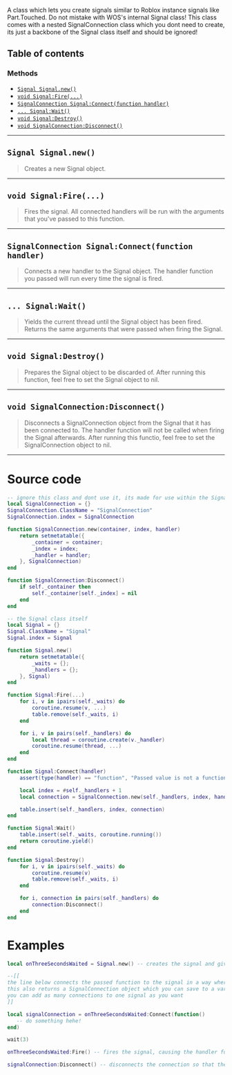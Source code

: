 A class which lets you create signals similar to Roblox instance signals like Part.Touched. Do not mistake with WOS's internal Signal class! This class comes with a nested SignalConnection class which you dont need to create, its just a backbone of the Signal class itself and should be ignored!

## Table of contents

### Methods
* [`Signal Signal.new()`](#signal-signalnew)
* [`void Signal:Fire(...)`](#void-signalfire)
* [`SignalConnection Signal:Connect(function handler)`](#signalconnection-signalconnectfunction-handler)
* [`... Signal:Wait()`](#-signalwait)
* [`void Signal:Destroy()`](#void-signaldestroy)
* [`void SignalConnection:Disconnect()`](#void-signalconnectiondisconnect)
___

## `Signal Signal.new()`

> Creates a new Signal object.
___

## `void Signal:Fire(...)`

> Fires the signal. All connected handlers will be run with the arguments that you've passed to this function.
___

## `SignalConnection Signal:Connect(function handler)`

> Connects a new handler to the Signal object. The handler function you passed will run every time the signal is fired.
___

## `... Signal:Wait()`

> Yields the current thread until the Signal object has been fired. Returns the same arguments that were passed when firing the Signal.
___

## `void Signal:Destroy()`

> Prepares the Signal object to be discarded of. After running this function, feel free to set the Signal object to nil.
___

## `void SignalConnection:Disconnect()`

> Disconnects a SignalConnection object from the Signal that it has been connected to. The handler function will not be called when firing the Signal afterwards. After running this functio, feel free to set the SignalConnection object to nil.
___

# Source code

```lua
-- ignore this class and dont use it, its made for use within the Signal class. dont forget to copy this too though!
local SignalConnection = {}
SignalConnection.ClassName = "SignalConnection"
SignalConnection.index = SignalConnection

function SignalConnection.new(container, index, handler)
    return setmetatable({
        _container = container;
        _index = index;
        _handler = handler;
    }, SignalConnection)
end

function SignalConnection:Disconnect()
    if self._container then
        self._container[self._index] = nil
    end
end

-- the Signal class itself
local Signal = {}
Signal.ClassName = "Signal"
Signal.index = Signal

function Signal.new()
    return setmetatable({
        _waits = {};
        _handlers = {};
    }, Signal)
end

function Signal:Fire(...)
    for i, v in ipairs(self._waits) do
        coroutine.resume(v, ...)
        table.remove(self._waits, i)
    end

    for i, v in pairs(self._handlers) do
        local thread = coroutine.create(v._handler)
        coroutine.resume(thread, ...)
    end
end

function Signal:Connect(handler)
    assert(type(handler) == "function", "Passed value is not a function")

    local index = #self._handlers + 1
    local connection = SignalConnection.new(self._handlers, index, handler)

    table.insert(self._handlers, index, connection)
end

function Signal:Wait()
    table.insert(self._waits, coroutine.running())
    return coroutine.yield()
end

function Signal:Destroy()
    for i, v in ipairs(self._waits) do
        coroutine.resume(v)
        table.remove(self._waits, i)
    end

    for i, connection in pairs(self._handlers) do
        connection:Disconnect()
    end
end
```
# Examples
```lua
local onThreeSecondsWaited = Signal.new() -- creates the signal and gives it an appropriate variable name for the situation we'll use it for

--[[
the line below connects the passed function to the signal in a way where when the signal is fired, the function will also run. 
this also returns a SignalConnection object which you can save to a variable to disconnect the function from the signal. 
you can add as many connections to one signal as you want
]]

local signalConnection = onThreeSecondsWaited:Connect(function()
   -- do something hehe!
end)

wait(3)

onThreeSecondsWaited:Fire() -- fires the signal, causing the handler function we set earlier to run

signalConnection:Disconnect() -- disconnects the connection so that the handler function above will stop executing when the signal is fired
```